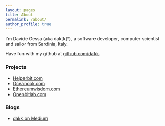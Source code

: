 ```yaml
---
layout: pages
title: About
permalink: /about/
author_profile: true
---
```


I'm Davide Gessa (aka dak[k]*), a software developer, computer scientist and sailor from Sardinia, Italy.

Have fun with my github at [github.com/dakk](http://github.com/dakk).

### Projects

- [Helperbit.com](https://helperbit.com)
- [Oceanook.com](https://oceanook.com)
- [Ethereumwisdom.com](https://ethereumwisdom.com)
- [Openbitlab.com](http://openbitlab.com)

### Blogs
- [dakk on Medium](https://medium.com/@dakk)